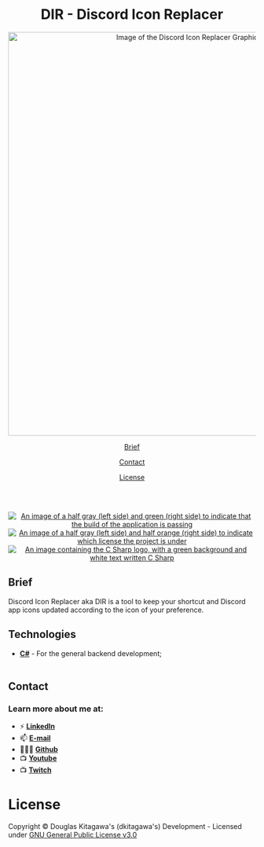 <h1 align="center">
    DIR - Discord Icon Replacer
    <br />
</h1>

<p align=center>
<img src="https://i.imgur.com/QJzohM8.png" width="822px" alt="Image of the Discord Icon Replacer Graphical User Interface" loading="lazy" />
</p>

<a href="#brief"><p align="center">Brief</p></a>
<a href="#contact"><p align="center">Contact</p></a>
<a href="#license"><p align="center">License</p></a>

<br /><br />

<p align="center">
  <a href="#" title="Build Passing"><img src="https://img.shields.io/badge/build-passing-brightgreen" alt="An image of a half gray (left side) and green (right side) to indicate that the build of the application is passing"></a>
  <a href="https://github.com/sdkitagawa/moogle_manager?tab=GPL-3.0-1-ov-file" title="LICENSE"><img src="https://img.shields.io/badge/License-GPL%20v3-blue.svg" alt="An image of a half gray (left side) and half orange (right side) to indicate which license the project is under"></a>
  <a href="https://www.javascript.com/" title="Go to JavaScript homepage"><img src="https://custom-icon-badges.demolab.com/badge/C%23-%23239120.svg?logo=cshrp&logoColor=white" alt="An image containing the C Sharp logo, with a green background and white text written C Sharp"></a>
</p>

## Brief
Discord Icon Replacer aka DIR is a tool to keep your shortcut and Discord app icons updated according to the icon of your preference.

## Technologies
- [**C#**](https://dotnet.microsoft.com/en-us/languages/csharp) - For the general backend development;
<br /><br />

## Contact
### **Learn more about me at:**
- ⚡ [**LinkedIn**](https://linkedin.com/in/douglas-kitagawa/)
- 📫 [**E-mail**](mailto:douglaskitagawa@proton.me)
- 👨🏻‍💻 [**Github**](https://github.com/sdkitagawa)
- 📺 [**Youtube**](https://www.youtube.com/@dkitagawa)
- 📺 [**Twitch**](https://www.twitch.tv/kitbitdots)

# License
Copyright © Douglas Kitagawa's (dkitagawa's) Development - Licensed under [GNU General Public License v3.0](./LICENSE.bib)
